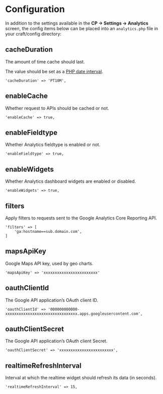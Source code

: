 # Configuration

In addition to the settings available in the **CP → Settings → Analytics** screen, the config items below can be placed into an `analytics.php` file in your craft/config directory:

## cacheDuration

The amount of time cache should last.

The value should be set as a [PHP date interval](http://www.php.net/manual/en/dateinterval.construct.php).

    'cacheDuration' => 'PT10M',

## enableCache

Whether request to APIs should be cached or not.

    'enableCache' => true,

## enableFieldtype

Whether Analytics fieldtype is enabled or not.

    'enableFieldtype' => true,


## enableWidgets

Whether Analytics dashboard widgets are enabled or disabled.

    'enableWidgets' => true,

## filters

Apply filters to requests sent to the Google Analytics Core Reporting API.

	'filters' => [
		'ga:hostname==sub.domain.com',
	]

## mapsApiKey

Google Maps API key, used by geo charts.

    'mapsApiKey' => 'xxxxxxxxxxxxxxxxxxxxxxxx'

## oauthClientId

The Google API application’s OAuth client ID.

    'oauthClientId' => '000000000000-xxxxxxxxxxxxxxxxxxxxxxxxxxxxxxxx.apps.googleusercontent.com',

## oauthClientSecret

The Google API application’s OAuth client Secret.

    'oauthClientSecret' => 'xxxxxxxxxxxxxxxxxxxxxxxx',

## realtimeRefreshInterval

Interval at which the realtime widget should refresh its data (in seconds).

    'realtimeRefreshInterval' => 15,

